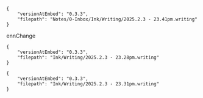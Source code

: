 

```handwritten-ink
{
	"versionAtEmbed": "0.3.3",
	"filepath": "Notes/0-Inbox/Ink/Writing/2025.2.3 - 23.41pm.writing"
}
```
ennChange    
```handwritten-ink
{
	"versionAtEmbed": "0.3.3",
	"filepath": "Ink/Writing/2025.2.3 - 23.28pm.writing"
}
```

```handwritten-ink
{
	"versionAtEmbed": "0.3.3",
	"filepath": "Ink/Writing/2025.2.3 - 23.31pm.writing"
}
```
